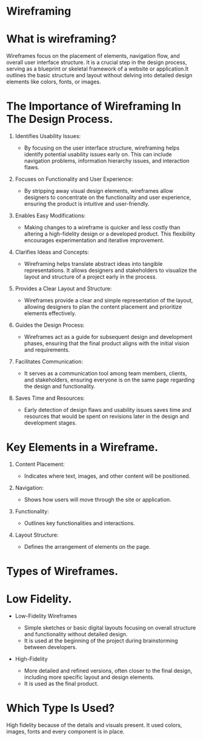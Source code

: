 # Wireframing
# 

# What is wireframing?

Wireframes focus on the placement of elements, navigation flow, and overall user interface structure. It  is a crucial step in the design process, serving as a blueprint or skeletal framework of a website or application.It outlines the basic structure and layout without delving into detailed design elements like colors, fonts, or images.


# The Importance of Wireframing In The Design Process.

1. Identifies Usability Issues:
   - By focusing on the user interface structure, wireframing helps identify potential usability issues early on. This can include navigation problems, information hierarchy issues, and interaction flaws.
  
2. Focuses on Functionality and User Experience:
   - By stripping away visual design elements, wireframes allow designers to concentrate on the functionality and user experience, ensuring the product is intuitive and user-friendly.

3. Enables Easy Modifications:
   - Making changes to a wireframe is quicker and less costly than altering a high-fidelity design or a developed product. This flexibility encourages experimentation and iterative improvement.
  
4. Clarifies Ideas and Concepts:
   - Wireframing helps translate abstract ideas into tangible representations. It allows designers and stakeholders to visualize the layout and structure of a project early in the process.

5. Provides a Clear Layout and Structure:
   - Wireframes provide a clear and simple representation of the layout, allowing designers to plan the content placement and prioritize elements effectively.
  
6. Guides the Design Process:
   - Wireframes act as a guide for subsequent design and development phases, ensuring that the final product aligns with the initial vision and requirements.

7. Facilitates Communication:
   - It serves as a communication tool among team members, clients, and stakeholders, ensuring everyone is on the same page regarding the design and functionality.
  
8. Saves Time and Resources:
   - Early detection of design flaws and usability issues saves time and resources that would be spent on revisions later in the design and development stages.
  


# Key Elements in a Wireframe.

1. Content Placement:
   -  Indicates where text, images, and other content will be positioned.
  
2. Navigation:
   - Shows how users will move through the site or application.

3. Functionality:
   - Outlines key functionalities and interactions.
  
4. Layout Structure:
   - Defines the arrangement of elements on the page.


# Types of Wireframes.
#

# Low Fidelity.

- Low-Fidelity Wireframes
   - Simple sketches or basic digital layouts focusing on overall structure and functionality without detailed design.
   - It is used at the beginning of the project during brainstorming between developers.
  
- High-Fidelity
   - More detailed and refined versions, often closer to the final design, including more specific layout and design elements.
   - It is used as the final product.

# Which Type Is Used?

High fidelity because of the details and visuals present. It used colors, images, fonts and every component is in place.